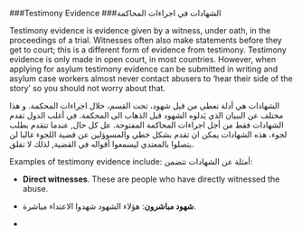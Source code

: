 ###Testimony Evidence
###الشهادات في اجراءات المحاكمة

Testimony evidence is evidence given by a witness, under oath, in the proceedings of a trial. Witnesses often also make statements before they get to court; this is a different form of evidence from testimony. Testimony evidence is only made in open court, in most countries.  However, when applying for asylum testimony evidence can be submitted in writing and asylum case workers almost never contact abusers to ‘hear their side of the story’ so you should not worry about that.

الشهادات هي أدلة تعطى من قبل شهود، تحت القسم، خلال اجراءات المحكمة. و هذا مختلف عن  الببيان الذي يَدلوه الشهود قبل الذهاب الى المحكمة. في أغلب الدول تقدم الشهادات فقط من أجل  اجراءات المحاكمة المفتوحة.
 عل كل حال, عندما تتقدم بطلب لجوء، هذه الشهادات يمكن ان تقدم بشكل خطي والمسوؤلين عن قضية اللجوء غالبا لن يتصلوا بالمعتدي ليسمعوا أقواله في القضية, لذلك لا تقلق.

Examples of testimony evidence include:
أمثلة عن الشهادات تتضمن:
 * **Direct witnesses**. These are people who have directly witnessed the abuse.
 
 * **شهود مباشرون**: هؤلاء الشهود شهدوا الاعتداء مباشرة.
 
 * 